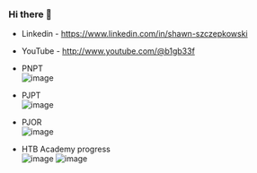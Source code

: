 ### Hi there 👋

-	Linkedin - https://www.linkedin.com/in/shawn-szczepkowski

-	YouTube - http://www.youtube.com/@b1gb33f

-	PNPT  
![image](https://github.com/b1g-b33f/B1g-B33f/assets/130265537/f0c6e316-40e1-43fe-96fd-d8abe6609718)

-	PJPT  
 ![image](https://github.com/b1g-b33f/B1g-B33f/assets/130265537/db6a48e6-cdd1-4f44-abdc-9ed7195f222c)
 
- PJOR  
![image](https://github.com/b1g-b33f/B1g-B33f/assets/130265537/f22bbbde-599c-4103-b12d-ca0301a36a8d)

- HTB Academy progress  
![image](https://github.com/b1g-b33f/B1g-B33f/assets/130265537/1f77b98c-0706-4a7f-be6f-f690a445cca5)
![image](https://github.com/b1g-b33f/B1g-B33f/assets/130265537/9eb82219-4ea4-4b2a-9f41-ad68f2f72bb2)






 










